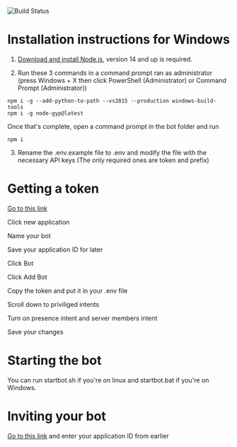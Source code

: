 ![Build Status](https://github.com/william5553/triv/workflows/lint/badge.svg?branch=discord.js-latest)
# Installation instructions for Windows
1. [Download and install Node.js](https://nodejs.org/en/), version 14 and up is required.

2. Run these 3 commands in a command prompt ran as administrator (press Windows + X then click PowerShell (Administrator) or Command Prompt (Administrator))
```shell
npm i -g --add-python-to-path --vs2015 --production windows-build-tools
npm i -g node-gyp@latest
```

Once that's complete, open a command prompt in the bot folder and run
```shell
npm i
```

3. Rename the .env.example file to .env and modify the file with the necessary API keys (The only required ones are token and prefix)

# Getting a token

[Go to this link](https://discord.com/developers/applications)

Click new application

Name your bot

Save your application ID for later

Click Bot

Click Add Bot

Copy the token and put it in your .env file

Scroll down to priviliged intents

Turn on presence intent and server members intent

Save your changes

# Starting the bot
You can run startbot.sh if you're on linux and startbot.bat if you're on Windows.

# Inviting your bot
[Go to this link](https://discordapi.com/permissions.html#8589934591) and enter your application ID from earlier

